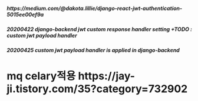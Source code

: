 <h5>https://medium.com/@dakota.lillie/django-react-jwt-authentication-5015ee00ef9a</h5>
<h5>20200422 django-backend jwt custom response handler setting +TODO : custom jwt payload handler  </h5>
<h5>20200425 custom jwt payload handler is applied in django-backend</h5>
<h1>mq celary적용 https://jay-ji.tistory.com/35?category=732902</h1>
